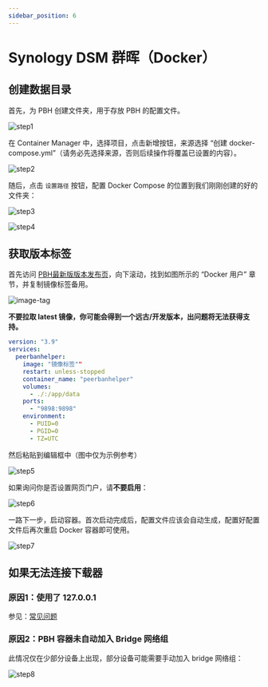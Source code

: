```yaml
---
sidebar_position: 6
---
```


# Synology DSM 群晖（Docker）

## 创建数据目录

首先，为 PBH 创建文件夹，用于存放 PBH 的配置文件。

![step1](./assets/dsm-1.png)

在 Container Manager 中，选择项目，点击新增按钮，来源选择 “创建 docker-compose.yml”（请务必先选择来源，否则后续操作将覆盖已设置的内容）。

![step2](./assets/dsm-2.png)

随后，点击 `设置路径` 按钮，配置 Docker Compose 的位置到我们刚刚创建的好的文件夹：

![step3](./assets/dsm-2.png)

![step4](./assets/dsm-4.png)

## 获取版本标签

首先访问 [PBH最新版版本发布页](https://github.com/PBH-BTN/PeerBanHelper/releases/latest)，向下滚动，找到如图所示的 “Docker 用户” 章节，并复制镜像标签备用。  

![image-tag](./assets/docker-tag.png)

**不要拉取 latest 镜像，你可能会得到一个远古/开发版本，出问题将无法获得支持。**  

```yaml
version: "3.9"
services:
  peerbanhelper:
    image: "镜像标签""
    restart: unless-stopped
    container_name: "peerbanhelper"
    volumes:
      - ./:/app/data
    ports:
      - "9898:9898"
    environment:
      - PUID=0
      - PGID=0
      - TZ=UTC
```

然后粘贴到编辑框中（图中仅为示例参考）

![step5](./assets/dsm-5.png)

如果询问你是否设置网页门户，请**不要启用**：

![step6](./assets/dsm-6.png)

一路下一步，启动容器。首次启动完成后，配置文件应该会自动生成，配置好配置文件后再次重启 Docker 容器即可使用。

![step7](./assets/dsm-7.png)

## 如果无法连接下载器

### 原因1：使用了 127.0.0.1

参见：[常见问题](../faq.md#127001-或者-localhost-连不上下载器)

### 原因2：PBH 容器未自动加入 Bridge 网络组

此情况仅在少部分设备上出现，部分设备可能需要手动加入 bridge 网络组：

![step8](./assets/dsm-8.png)
